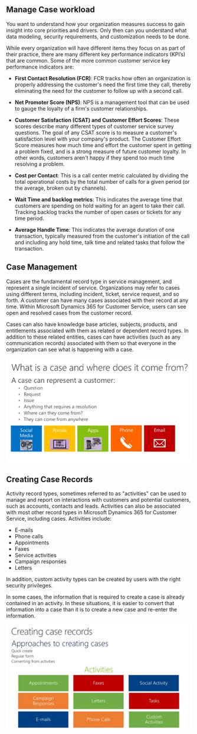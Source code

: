 ## Manage Case workload
You want to understand how your organization measures success to gain insight into core priorities and drivers. Only then can you understand what data modeling, security requirements, and customization needs to be done.

While every organization will have different items they focus on as part of their practice, there are many different key performance indicators (KPI’s) that are common.  Some of the more common customer service key performance indicators are:

- **First Contact Resolution (FCR)**: FCR tracks how often an organization is properly addressing the customer's need the first time they call, thereby eliminating the need for the customer to follow up with a second call.

- **Net Promoter Score (NPS)**: NPS is a management tool that can be used to gauge the loyalty of a firm's customer relationships.

- **Customer Satisfaction (CSAT) and Customer Effort Scores**: These scores describe many different types of customer service survey questions. The goal of any CSAT score is to measure a customer's satisfaction level with your company's product. The Customer Effort Score measures how much time and effort the customer spent in getting a problem fixed, and is a strong measure of future customer loyalty. In other words, customers aren't happy if they spend too much time resolving a problem.

- **Cost per Contact**: This is a call center metric calculated by dividing the total operational costs by the total number of calls for a given period (or the average, broken out by channels).

- **Wait Time and backlog metrics**:  This indicates the average time that customers are spending on hold waiting for an agent to take their call.  Tracking backlog tracks the number of open cases or tickets for any time period.

- **Average Handle Time**: This indicates the average duration of one transaction, typically measured from the customer's initiation of the call and including any hold time, talk time and related tasks that follow the transaction.

## Case Management
Cases are the fundamental record type in service management, and represent a single incident of service. Organizations may refer to cases using different terms, including incident, ticket, service request, and so forth. A customer can have many cases associated with their record at any time. Within Microsoft Dynamics 365 for Customer Service, users can see open and resolved cases from the customer record.
 
Cases can also have knowledge base articles, subjects, products, and entitlements associated with them as related or dependent record types. In addition to these related entities, cases can have activities (such as any communication records) associated with them so that everyone in the organization can see what is happening with a case.

![Today's customer across sales, service and marketing](../media/cases2.png)

## Creating Case Records
Activity record types, sometimes referred to as "activities" can be used to manage and report on interactions with customers and potential customers, such as accounts, contacts and leads. Activities can also be associated with most other record types in Microsoft Dynamics 365 for Customer Service, including cases.  Activities include:
- E-mails
- Phone calls
- Appointments
- Faxes
- Service activities
- Campaign responses
- Letters

In addition, custom activity types can be created by users with the right security privileges. 

In some cases, the information that is required to create a case is already contained in an activity. In these situations, it is easier to convert that information into a case than it is to create a new case and re-enter the information.

![Creating case records](../media/cases3.png)